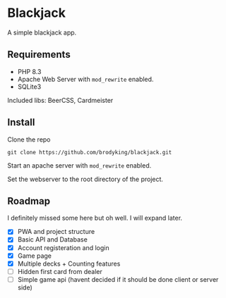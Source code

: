 # Blackjack
A simple blackjack app.

## Requirements

- PHP 8.3
- Apache Web Server with `mod_rewrite` enabled.
- SQLite3

Included libs: BeerCSS, Cardmeister

## Install

Clone the repo

```
git clone https://github.com/brodyking/blackjack.git
```

Start an apache server with `mod_rewrite` enabled.

Set the webserver to the root directory of the project.

## Roadmap

I definitely missed some here but oh well. I will expand later.

- [x] PWA and project structure
- [x] Basic API and Database
- [x] Account registeration and login
- [x] Game page
- [x] Multiple decks + Counting features
- [ ] Hidden first card from dealer
- [ ] Simple game api (havent decided if it should be done client or server side)
